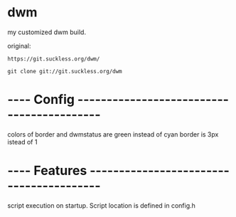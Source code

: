 # dwm
my customized dwm build. 

original: 

    https://git.suckless.org/dwm/

	git clone git://git.suckless.org/dwm

# ---- Config ------------------------------------------
colors of border and dwmstatus are green instead of cyan
border is 3px istead of 1


# ---- Features ----------------------------------------
script execution on startup. Script location is defined 
in config.h

